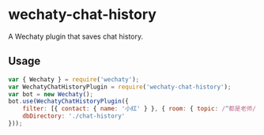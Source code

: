 # wechaty-chat-history

A Wechaty plugin that saves chat history.

## Usage

```js
var { Wechaty } = require('wechaty');
var WechatyChatHistoryPlugin = require('wechaty-chat-history');
var bot = new Wechaty();
bot.use(WechatyChatHistoryPlugin({
	filter: [{ contact: { name: '小红' } }, { room: { topic: /^都是老师/ } }],
	dbDirectory: './chat-history'
}));
```
